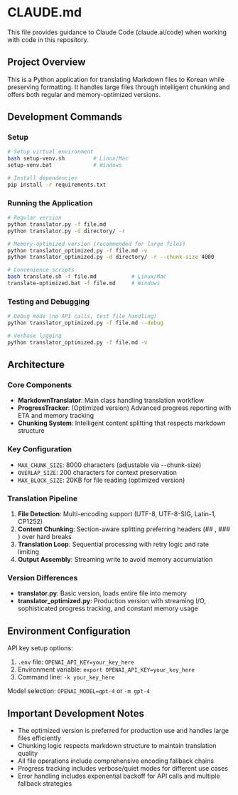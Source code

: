 # CLAUDE.md

This file provides guidance to Claude Code (claude.ai/code) when working with code in this repository.

## Project Overview

This is a Python application for translating Markdown files to Korean while preserving formatting. It handles large files through intelligent chunking and offers both regular and memory-optimized versions.

## Development Commands

### Setup
```bash
# Setup virtual environment
bash setup-venv.sh         # Linux/Mac
setup-venv.bat             # Windows

# Install dependencies
pip install -r requirements.txt
```

### Running the Application
```bash
# Regular version
python translator.py -f file.md
python translator.py -d directory/ -r

# Memory-optimized version (recommended for large files)
python translator_optimized.py -f file.md -v
python translator_optimized.py -d directory/ -r --chunk-size 4000

# Convenience scripts
bash translate.sh -f file.md           # Linux/Mac
translate-optimized.bat -f file.md     # Windows
```

### Testing and Debugging
```bash
# Debug mode (no API calls, test file handling)
python translator_optimized.py -f file.md --debug

# Verbose logging
python translator_optimized.py -f file.md -v
```

## Architecture

### Core Components
- **MarkdownTranslator**: Main class handling translation workflow
- **ProgressTracker**: (Optimized version) Advanced progress reporting with ETA and memory tracking
- **Chunking System**: Intelligent content splitting that respects markdown structure

### Key Configuration
- `MAX_CHUNK_SIZE`: 8000 characters (adjustable via --chunk-size)
- `OVERLAP_SIZE`: 200 characters for context preservation
- `MAX_BLOCK_SIZE`: 20KB for file reading (optimized version)

### Translation Pipeline
1. **File Detection**: Multi-encoding support (UTF-8, UTF-8-SIG, Latin-1, CP1252)
2. **Content Chunking**: Section-aware splitting preferring headers (## , ### ) over hard breaks
3. **Translation Loop**: Sequential processing with retry logic and rate limiting
4. **Output Assembly**: Streaming write to avoid memory accumulation

### Version Differences
- **translator.py**: Basic version, loads entire file into memory
- **translator_optimized.py**: Production version with streaming I/O, sophisticated progress tracking, and constant memory usage

## Environment Configuration

API key setup options:
1. `.env` file: `OPENAI_API_KEY=your_key_here`
2. Environment variable: `export OPENAI_API_KEY=your_key_here`
3. Command line: `-k your_key_here`

Model selection: `OPENAI_MODEL=gpt-4` or `-m gpt-4`

## Important Development Notes

- The optimized version is preferred for production use and handles large files efficiently
- Chunking logic respects markdown structure to maintain translation quality
- All file operations include comprehensive encoding fallback chains
- Progress tracking includes verbose/quiet modes for different use cases
- Error handling includes exponential backoff for API calls and multiple fallback strategies